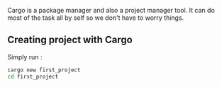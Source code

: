 
Cargo is a package manager and also a project manager tool. It can do most of the task all by self so we don't have to worry things.

## Creating project with Cargo

Simply run :
```bash
cargo new first_project
cd first_project
```

